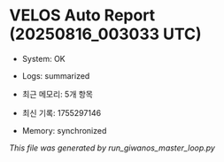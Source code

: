 # VELOS Auto Report (20250816_003033 UTC)

- System: OK
- Logs: summarized
- 최근 메모리: 5개 항목
- 최신 기록: 1755297146

- Memory: synchronized

_This file was generated by run_giwanos_master_loop.py_
